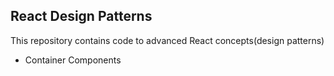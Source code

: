 ## React Design Patterns

This repository contains code to advanced React concepts(design patterns)

- Container Components
